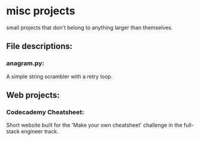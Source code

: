 # misc projects
small projects that don't belong to anything larger than themselves.

## File descriptions:
  
### anagram.py:  
  A simple string scrambler with a retry loop.

## Web projects:

### Codecademy Cheatsheet:
  Short website built for the 'Make your own cheatsheet' challenge in the full-stack engineer track.

